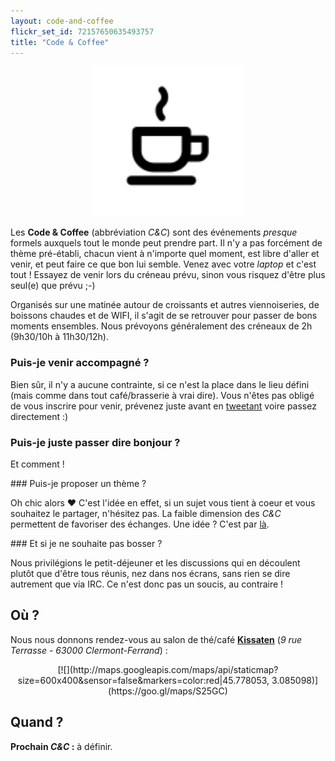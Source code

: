 ```yaml
---
layout: code-and-coffee
flickr_set_id: 72157650635493757
title: "Code & Coffee"
---
```


<center>
    <img src="/images/code-and-coffee.svg" alt="code-and-coffee" width="240px">
</center>

Les **Code & Coffee** (abbréviation _C&C_) sont des événements _presque_
formels auxquels tout le monde peut prendre part. Il n'y a pas forcément de
thème pré-établi, chacun vient à n'importe quel moment, est libre d'aller et
venir, et peut faire ce que bon lui semble. Venez avec votre _laptop_ et c'est
tout ! Essayez de venir lors du créneau prévu, sinon vous risquez d'être plus
seul(e) que prévu ;-)

Organisés sur une matinée autour de croissants et autres viennoiseries, de
boissons chaudes et de WIFI, il s'agit de se retrouver pour passer de bons
moments ensembles. Nous prévoyons généralement des créneaux de 2h (9h30/10h à
11h30/12h).

### Puis-je venir accompagné ?

Bien sûr, il n'y a aucune contrainte, si ce n'est la place dans le lieu défini
(mais comme dans tout café/brasserie à vrai dire). Vous n'êtes pas obligé de
vous inscrire pour venir, prévenez juste avant en
[tweetant](https://twitter.com/clermontech) voire passez directement :)

### Puis-je juste passer dire bonjour ?

Et comment !

### Puis-je proposer un thème ?

Oh chic alors &hearts; C'est l'idée en effet, si un sujet vous tient à coeur
et vous souhaitez le partager, n'hésitez pas. La faible dimension des _C&C_
permettent de favoriser des échanges. Une idée ? C'est par [là](mailto:hello@clermontech.org).

### Et si je ne souhaite pas bosser ?

Nous privilégions le petit-déjeuner et les discussions qui en découlent plutôt
que d'être tous réunis, nez dans nos écrans, sans rien se dire autrement que
via IRC. Ce n'est donc pas un soucis, au contraire !

## Où ?

Nous nous donnons rendez-vous au salon de thé/café
[**Kissaten**](http://www.kissaten.fr/) (_9 rue Terrasse - 63000
Clermont-Ferrand_) :

<center>
[![](http://maps.googleapis.com/maps/api/staticmap?size=600x400&sensor=false&markers=color:red|45.778053, 3.085098)](https://goo.gl/maps/S25GC)
</center>

## Quand ?

**Prochain _C&C_ :** à définir.
